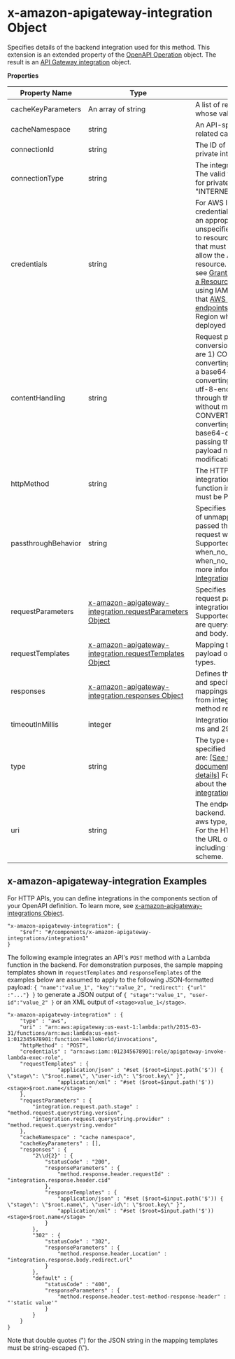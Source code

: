 # x\-amazon\-apigateway\-integration Object<a name="api-gateway-swagger-extensions-integration"></a>

 Specifies details of the backend integration used for this method\. This extension is an extended property of the [OpenAPI Operation](https://github.com/swagger-api/swagger-spec/blob/master/versions/2.0.md#operationObject) object\. The result is an [API Gateway integration](https://docs.aws.amazon.com/apigateway/api-reference/resource/integration/) object\. 


**Properties**  

| Property Name | Type | Description | 
| --- | --- | --- | 
| cacheKeyParameters | An array of string | A list of request parameters whose values are to be cached\. | 
| cacheNamespace | string | An API\-specific tag group of related cached parameters\. | 
| connectionId | string | The ID of a [VpcLink](https://docs.aws.amazon.com/apigateway/api-reference/resource/vpc-link/) for the private integration\. | 
| connectionType | string | The integration connection type\. The valid value is "VPC\_LINK" for private integration or "INTERNET", otherwise\. | 
| credentials | string |   For AWS IAM role\-based credentials, specify the ARN of an appropriate IAM role\. If unspecified, credentials default to resource\-based permissions that must be added manually to allow the API to access the resource\. For more information, see [Granting Permissions Using a Resource Policy](https://docs.aws.amazon.com/lambda/latest/dg/intro-permission-model.html#intro-permission-model-access-policy)\.  Note: When using IAM credentials, make sure that [AWS STS Regional endpoints](https://docs.aws.amazon.com/IAM/latest/UserGuide/id_credentials_temp_enable-regions.html) are enabled for the Region where this API is deployed for best performance\.   | 
| contentHandling | string | Request payload encoding conversion types\. Valid values are 1\) CONVERT\_TO\_TEXT, for converting a binary payload into a base64\-encoded string or converting a text payload into a utf\-8\-encoded string or passing through the text payload natively without modification, and 2\) CONVERT\_TO\_BINARY, for converting a text payload into a base64\-decoded blob or passing through a binary payload natively without modification\. | 
| httpMethod | string |  The HTTP method used in the integration request\. For Lambda function invocations, the value must be POST\.  | 
| passthroughBehavior | string |  Specifies how a request payload of unmapped content type is passed through the integration request without modification\. Supported values are when\_no\_templates, when\_no\_match, and never\. For more information, see [Integration\.passthroughBehavior](https://docs.aws.amazon.com/apigateway/api-reference/resource/integration/#passthroughBehavior)\. | 
| requestParameters | [x\-amazon\-apigateway\-integration\.requestParameters Object](api-gateway-swagger-extensions-integration-requestParameters.md) | Specifies mappings from method request parameters to integration request parameters\. Supported request parameters are querystring, path, header, and body\. | 
| requestTemplates | [x\-amazon\-apigateway\-integration\.requestTemplates Object](api-gateway-swagger-extensions-integration-requestTemplates.md) | Mapping templates for a request payload of specified MIME types\. | 
| responses | [x\-amazon\-apigateway\-integration\.responses Object](api-gateway-swagger-extensions-integration-responses.md) | Defines the method's responses and specifies desired parameter mappings or payload mappings from integration responses to method responses\.  | 
| timeoutInMillis | integer | Integration timeouts between 50 ms and 29,000 ms\. | 
| type | string |  The type of integration with the specified backend\. Valid values are: [\[See the AWS documentation website for more details\]](http://docs.aws.amazon.com/apigateway/latest/developerguide/api-gateway-swagger-extensions-integration.html) For more information about the integration types, see [integration:type](https://docs.aws.amazon.com/apigateway/api-reference/resource/integration/#type)\.  | 
| uri | string | The endpoint URI of the backend\. For integrations of the aws type, this is an ARN value\. For the HTTP integration, this is the URL of the HTTP endpoint including the https or http scheme\. | 

## x\-amazon\-apigateway\-integration Examples<a name="api-gateway-swagger-extensions-integration-example"></a>

For HTTP APIs, you can define integrations in the components section of your OpenAPI definition\. To learn more, see [x\-amazon\-apigateway\-integrations Object](api-gateway-extensions-integrations.md)\.

```
"x-amazon-apigateway-integration": {
    "$ref": "#/components/x-amazon-apigateway-integrations/integration1"
}
```

 The following example integrates an API's `POST` method with a Lambda function in the backend\. For demonstration purposes, the sample mapping templates shown in `requestTemplates` and `responseTemplates` of the examples below are assumed to apply to the following JSON\-formatted payload: `{ "name":"value_1", "key":"value_2", "redirect": {"url" :"..."} }` to generate a JSON output of `{ "stage":"value_1", "user-id":"value_2" }` or an XML output of `<stage>value_1</stage>`\. 

```
"x-amazon-apigateway-integration" : {
    "type" : "aws",
    "uri" : "arn:aws:apigateway:us-east-1:lambda:path/2015-03-31/functions/arn:aws:lambda:us-east-1:012345678901:function:HelloWorld/invocations",
    "httpMethod" : "POST",
    "credentials" : "arn:aws:iam::012345678901:role/apigateway-invoke-lambda-exec-role",
    "requestTemplates" : {
                "application/json" : "#set ($root=$input.path('$')) { \"stage\": \"$root.name\", \"user-id\": \"$root.key\" }",
                "application/xml" : "#set ($root=$input.path('$')) <stage>$root.name</stage> "
    },
    "requestParameters" : {
        "integration.request.path.stage" : "method.request.querystring.version",
        "integration.request.querystring.provider" : "method.request.querystring.vendor"
    },
    "cacheNamespace" : "cache namespace",
    "cacheKeyParameters" : [],
    "responses" : {
        "2\\d{2}" : {
            "statusCode" : "200",
            "responseParameters" : {
                "method.response.header.requestId" : "integration.response.header.cid"
            },
            "responseTemplates" : {
                "application/json" : "#set ($root=$input.path('$')) { \"stage\": \"$root.name\", \"user-id\": \"$root.key\" }",
                "application/xml" : "#set ($root=$input.path('$')) <stage>$root.name</stage> "
            }
        },
        "302" : {
            "statusCode" : "302",
            "responseParameters" : {
                "method.response.header.Location" : "integration.response.body.redirect.url"
            }
        },
        "default" : {
            "statusCode" : "400",
            "responseParameters" : {
                "method.response.header.test-method-response-header" : "'static value'"
            }
        }
    }
}
```

Note that double quotes \("\) for the JSON string in the mapping templates must be string\-escaped \(\\"\)\. 